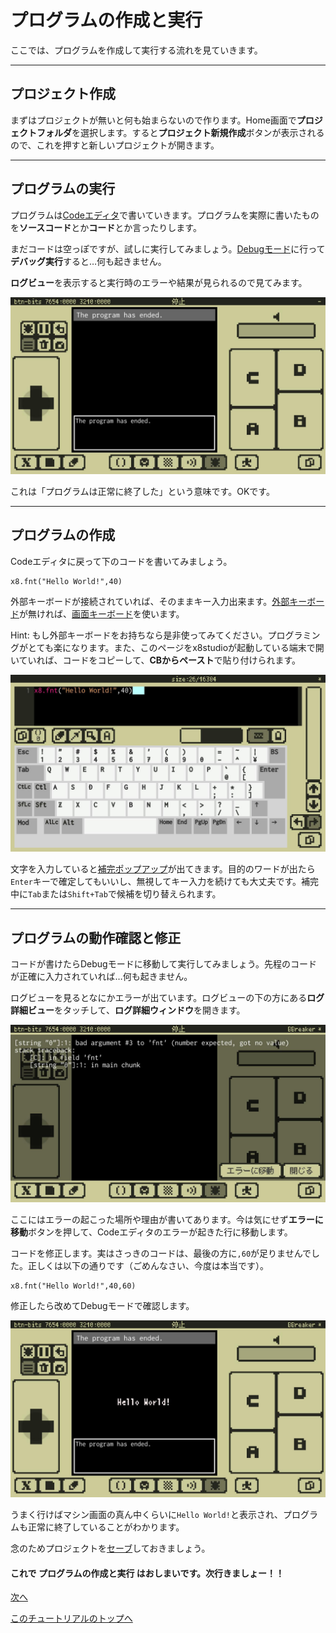 # プログラムの作成と実行

ここでは、プログラムを作成して実行する流れを見ていきます。

---

## プロジェクト作成

まずはプロジェクトが無いと何も始まらないので作ります。Home画面で**プロジェクトフォルダ**を選択します。すると**プロジェクト新規作成**ボタンが表示されるので、これを押すと新しいプロジェクトが開きます。

---

## プログラムの実行

プログラムは[Codeエディタ](manual.md#Codeエディタ)で書いていきます。プログラムを実際に書いたものを**ソースコード**とか**コード**とか言ったりします。

まだコードは空っぽですが、試しに実行してみましょう。[Debugモード](manual.md#Debugモード)に行って**デバッグ実行**すると…何も起きません。

**ログビュー**を表示すると実行時のエラーや結果が見られるので見てみます。

![](imgs/tutorial_01/x8_tuto_01_no_code.jpg)

これは「プログラムは正常に終了した」という意味です。OKです。

---

## プログラムの作成

Codeエディタに戻って下のコードを書いてみましょう。

```
x8.fnt("Hello World!",40)
```

外部キーボードが接続されていれば、そのままキー入力出来ます。[外部キーボード](manual.md#外部キーボード)が無ければ、[画面キーボード](manual.md#画面キーボード)を使います。

Hint: もし外部キーボードをお持ちなら是非使ってみてください。プログラミングがとても楽になります。また、このページをx8studioが起動している端末で開いていれば、コードをコピーして、**CBからペースト**で貼り付けられます。

![](imgs/tutorial_01/x8_tuto_01_input_code.jpg)

文字を入力していると[補完ポップアップ](#コード補完とコードスニペット)が出てきます。目的のワードが出たら`Enter`キーで確定してもいいし、無視してキー入力を続けても大丈夫です。補完中に`Tab`または`Shift+Tab`で候補を切り替えられます。

---

## プログラムの動作確認と修正

コードが書けたらDebugモードに移動して実行してみましょう。先程のコードが正確に入力されていれば…何も起きません。

ログビューを見るとなにかエラーが出ています。ログビューの下の方にある**ログ詳細ビュー**をタッチして、**ログ詳細ウィンドウ**を開きます。

![](imgs/tutorial_01/x8_tuto_01_fnt_error.jpg)

ここにはエラーの起こった場所や理由が書いてあります。今は気にせず**エラーに移動**ボタンを押して、Codeエディタのエラーが起きた行に移動します。

コードを修正します。実はさっきのコードは、最後の方に`,60`が足りませんでした。正しくは以下の通りです（ごめんなさい、今度は本当です）。

```
x8.fnt("Hello World!",40,60)
```

修正したら改めてDebugモードで確認します。

![](imgs/tutorial_01/x8_tuto_01_hello_world.jpg)

うまく行けばマシン画面の真ん中くらいに`Hello World!`と表示され、プログラムも正常に終了していることがわかります。

念のためプロジェクトを[セーブ](quick_start.md#名前をつけて保存)しておきましょう。

#### これで **プログラムの作成と実行** はおしまいです。次行きましょー！！

[次へ](tutorial_01_02.md)

[このチュートリアルのトップへ](tutorial_01.md)
